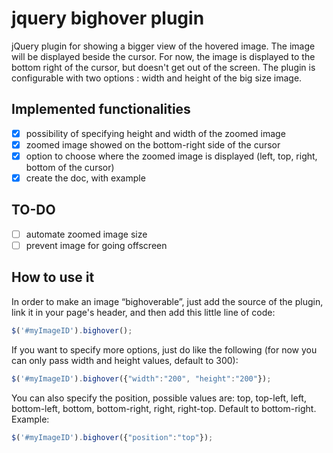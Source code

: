# jquery bighover plugin

jQuery plugin for showing a bigger view of the hovered image. The image will be displayed beside the cursor. For now, the image is displayed to the bottom right of the cursor, but doesn't get out of the screen. The plugin is configurable with two options : width and height of the big size image.

## Implemented functionalities
- [x] possibility of specifying height and width of the zoomed image
- [x] zoomed image showed on the bottom-right side of the cursor
- [x] option to choose where the zoomed image is displayed (left, top, right, bottom of the cursor)
- [x] create the doc, with example

## TO-DO
- [ ] automate zoomed image size
- [ ] prevent image for going offscreen

## How to use it
In order to make an image “bighoverable”, just add the source of the plugin, link it in your page's header, and then add this little line of code:
```javascript
$('#myImageID').bighover();
```
If you want to specify more options, just do like the following (for now you can only pass width and height values, default to 300):
```javascript
$('#myImageID').bighover({"width":"200", "height":"200"});
```

You can also specify the position, possible values are: top, top-left, left, bottom-left, bottom, bottom-right, right, right-top. Default to bottom-right.
Example:
```javascript
$('#myImageID').bighover({"position":"top"});
```
